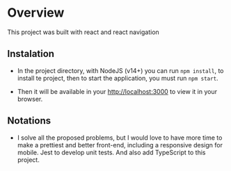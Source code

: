 # Overview

This project was built with react and react navigation

## Instalation

- In the project directory, with NodeJS (v14+) you can run `npm install`, to install te project, then to start the application, you must run `npm start`.

- Then it will be available in your [http://localhost:3000](http://localhost:3000) to view it in your browser.

## Notations

- I solve all the proposed problems, but I would love to have more time to make a prettiest and better front-end, including a responsive design for mobile. Jest to develop unit tests. And also add TypeScript to this project.
